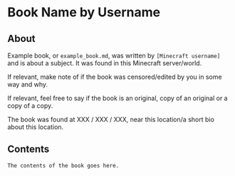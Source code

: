 # Book Name by Username

## About
Example book, or `example_book.md`, was written by `[Minecraft username]` and is about a subject. It was found in this Minecraft server/world.

If relevant, make note of if the book was censored/edited by you in some way and why.

If relevant, feel free to say if the book is an original, copy of an original or a copy of a copy.

The book was found at XXX / XXX / XXX, near this location/a short bio about this location.

## Contents
```
The contents of the book goes here.
```